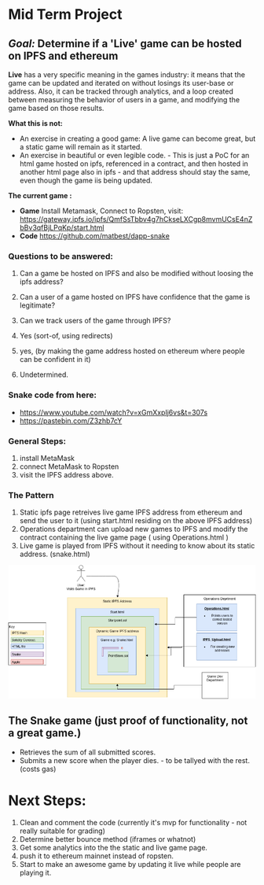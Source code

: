 
# Mid Term Project

## _Goal:_ Determine if a 'Live' game can be hosted on IPFS and ethereum

**Live** has a very specific meaning in the games industry: it means that the game can be updated and iterated on without losings its user-base or address. Also, it can be tracked through analytics, and a loop created between measuring the behavior of users in a game, and modifying the game based on those results.

 **What this is not:**
 * An exercise in creating a good game: A live game can become great, but a static game will remain as it started.
 * An exercise in beautiful or even legible code. - This is just a PoC for an html game hosted on ipfs, referenced in a contract, and then hosted in another html page also in ipfs - and that address should stay the same, even though the game iis being updated.

 **The current game :**
 * **Game** Install Metamask, Connect to Ropsten, visit: https://gateway.ipfs.io/ipfs/QmfSsTbbv4g7hCkseLXCgp8mvmUCsE4nZbBv3qfBjLPqKp/start.html
 * **Code** https://github.com/matbest/dapp-snake

### Questions to be answered:
1. Can a game be hosted on IPFS and also be modified without loosing the ipfs address?
1. Can a user of a game hosted on IPFS have confidence that the game is legitimate?
1. Can we track users of the game through IPFS?

1. Yes (sort-of, using redirects)
1. yes, (by making the game address hosted on ethereum where people can be confident in it)
1. Undetermined.

### Snake code from here:
* https://www.youtube.com/watch?v=xGmXxpIj6vs&t=307s
* https://pastebin.com/Z3zhb7cY

### General Steps:
1. install MetaMask
1. connect MetaMask to Ropsten
1. visit the IPFS address above.

### The Pattern
1. Static ipfs page retreives live game IPFS address from ethereum and send the user to it (using start.html residing on the above IPFS address)
2. Operations department can upload new games to IPFS and modify the contract containing the live game page ( using Operations.html )
3. Live game is played from IPFS without it needing to know about its static address. (snake.html)

![Pattern picture](docs/IPFS%20ethereum%20pattern.png)

## The Snake game (just proof of functionality, not a great game.)
* Retrieves the sum of all submitted scores.
* Submits a new score when the player dies. - to be tallyed with the rest. (costs gas)

# Next Steps:
1. Clean and comment the code (currently it's mvp for functionality - not really suitable for grading)
1. Determine better bounce method (iframes or whatnot)
1. Get some analytics into the the static and live game page.
1. push it to ethereum mainnet instead of ropsten.
1. Start to make an awesome game by updating it live while people are playing it.
